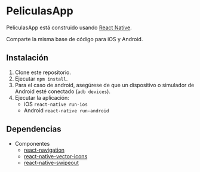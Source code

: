 # PeliculasApp

PeliculasApp está construido usando [React Native](https://facebook.github.io/react-native/).

Comparte la misma base de código para iOS y Android.

## Instalación

1. Clone este repositorio.
2. Ejecutar `npm install`.
3. Para el caso de android, asegúrese de que un dispositivo o simulador de Android esté conectado (`adb devices`).
4. Ejecutar la aplicación:
    - iOS `react-native run-ios`
    - Android `react-native run-android`

## Dependencias

  - Componentes
    - [react-navigation](https://github.com/react-community/react-navigation)
    - [react-native-vector-icons](https://github.com/oblador/react-native-vector-icons)
    - [react-native-swipeout](https://github.com/dancormier/react-native-swipeout)